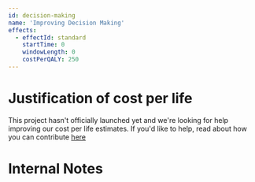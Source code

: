 ```yaml
---
id: decision-making
name: 'Improving Decision Making'
effects:
  - effectId: standard
    startTime: 0
    windowLength: 0
    costPerQALY: 250
---
```


# Justification of cost per life

This project hasn't officially launched yet and we're looking for help improving our cost per life estimates.
If you'd like to help, read about how you can contribute [here](https://github.com/impactlist/impactlist/blob/master/CONTRIBUTING.md)

# Internal Notes
